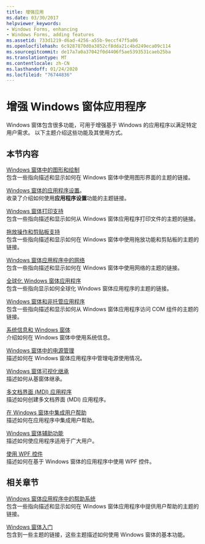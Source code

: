 ```yaml
---
title: 增强应用
ms.date: 03/30/2017
helpviewer_keywords:
- Windows Forms, enhancing
- Windows Forms, adding features
ms.assetid: 733d1219-d6ad-4256-a55b-9eccf47f5a06
ms.openlocfilehash: 6c9287870d0a3852cf8dda21c4bd249eca09c114
ms.sourcegitcommit: de17a7a0a37042f0d4406f5ae5393531caeb25ba
ms.translationtype: MT
ms.contentlocale: zh-CN
ms.lasthandoff: 01/24/2020
ms.locfileid: "76744836"
---
```

# <a name="enhancing-windows-forms-applications"></a>增强 Windows 窗体应用程序
Windows 窗体包含很多功能，可用于增强基于 Windows 的应用程序以满足特定用户需求。 以下主题介绍这些功能及其使用方式。  
  
## <a name="in-this-section"></a>本节内容  
 [Windows 窗体中的图形和绘制](graphics-and-drawing-in-windows-forms.md)  
 包含一些指向描述和显示如何在 Windows 窗体中使用图形界面的主题的链接。  
  
 [Windows 窗体的应用程序设置](application-settings-for-windows-forms.md)。  
 收录了介绍如何使用**应用程序设置**功能的主题链接。  
  
 [Windows 窗体打印支持](windows-forms-print-support.md)  
 包含一些指向描述和显示如何从 Windows 窗体应用程序打印文件的主题的链接。  
  
 [拖放操作和剪贴板支持](drag-and-drop-operations-and-clipboard-support.md)  
 包含一些指向描述和显示如何在 Windows 窗体中使用拖放功能和剪贴板的主题的链接。  
  
 [Windows 窗体应用程序中的网络](networking-in-windows-forms-applications.md)  
 包含一些指向描述和显示如何在 Windows 窗体中使用网络的主题的链接。  
  
 [全球化 Windows 窗体应用程序](globalizing-windows-forms.md)  
 包含一些指向显示如何全球化 Windows 窗体应用程序的主题的链接。  
  
 [Windows 窗体和非托管应用程序](windows-forms-and-unmanaged-applications.md)  
 包含一些指向描述和显示如何从 Windows 窗体应用程序访问 COM 组件的主题的链接。  
  
 [系统信息和 Windows 窗体](system-information-and-windows-forms.md)  
 介绍如何在 Windows 窗体中使用系统信息。  
  
 [Windows 窗体中的电源管理](power-management-in-windows-forms.md)  
 描述如何在 Windows 窗体应用程序中管理电源使用情况。  
  
 [Windows 窗体可视化继承](windows-forms-visual-inheritance.md)  
 描述如何从基窗体继承。  
  
 [多文档界面 (MDI) 应用程序](multiple-document-interface-mdi-applications.md)  
 描述如何创建多文档界面 (MDI) 应用程序。  
  
 [在 Windows 窗体中集成用户帮助](integrating-user-help-in-windows-forms.md)  
 描述如何在应用程序中集成用户帮助。  
  
 [Windows 窗体辅助功能](windows-forms-accessibility.md)  
 描述如何使应用程序适用于广大用户。  
  
 [使用 WPF 控件](using-wpf-controls.md)  
 描述如何在基于 Windows 窗体的应用程序中使用 WPF 控件。  
  
## <a name="related-sections"></a>相关章节  
 [Windows 窗体应用程序中的帮助系统](help-systems-in-windows-forms-applications.md)  
 包含一些指向描述和显示如何在 Windows 窗体应用程序中提供用户帮助的主题的链接。  
  
 [Windows 窗体入门](../getting-started-with-windows-forms.md)  
 包含到一些主题的链接，这些主题描述如何使用 Windows 窗体的基本功能。
